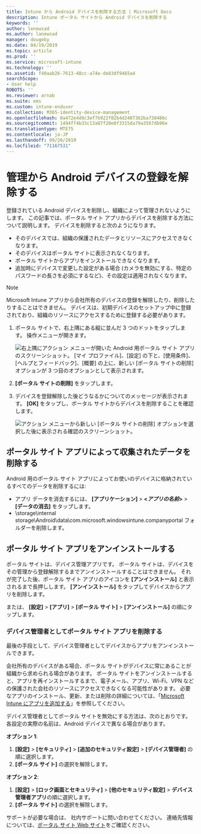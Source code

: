 ```yaml
---
title: Intune から Android デバイスを削除する方法 | Microsoft Docs
description: Intune ポータル サイトから Android デバイスを削除する
keywords: ''
author: lenewsad
ms.author: lanewsad
manager: dougeby
ms.date: 04/19/2019
ms.topic: article
ms.prod: ''
ms.service: microsoft-intune
ms.technology: ''
ms.assetid: f40aab26-7613-48cc-a74e-de83df9465a4
searchScope:
- User help
ROBOTS: ''
ms.reviewer: arnab
ms.suite: ems
ms.custom: intune-enduser
ms.collection: M365-identity-device-management
ms.openlocfilehash: 0a472e4d8c3ef7b922f02b4d2407362ba738486c
ms.sourcegitcommit: 1494ff4b33c13a87f20e0f3315da79a3567db96e
ms.translationtype: MTE75
ms.contentlocale: ja-JP
ms.lasthandoff: 09/20/2019
ms.locfileid: "71167531"
---
```

# <a name="unenroll-your-android-device-from-management"></a>管理から Android デバイスの登録を解除する  

登録されている Android デバイスを削除し、組織によって管理されないようにします。 この記事では、ポータル サイト アプリからデバイスを削除する方法について説明します。 デバイスを削除すると次のようになります。  

* そのデバイスでは、組織の保護されたデータとリソースにアクセスできなくなります。
* そのデバイスはポータル サイトに表示されなくなります。
* ポータル サイトからアプリをインストールできなくなります。
* 追加時にデバイスで変更した設定がある場合 (カメラを無効にする、特定のパスワードの長さを必須にするなど)、その設定は適用されなくなります。  

> [!NOTE]
> Microsoft Intune アプリから会社所有のデバイスの登録を解除したり、削除したりすることはできません。 デバイスは、初期デバイスのセットアップ中に登録されており、組織のリソースにアクセスするために登録する必要があります。  

1. ポータル サイトで、右上隅にある縦に並んだ 3 つのドットをタップします。 操作メニューが開きます。

   ![右上隅にアクション メニューが開いた Android 用ポータル サイト アプリのスクリーンショット。 [マイ プロファイル]、[設定] の下と、[使用条件]、[ヘルプとフィードバック]、[概要] の上に、新しい [ポータル サイトの削除] オプションが 3 つ目のオプションとして表示されます。](./media/android_remove_cp_menu_action_after_1705.png)

2. **[ポータル サイトの削除]** をタップします。  

3. デバイスを登録解除した後どうなるかについてのメッセージが表示されます。 **[OK]** をタップし、ポータル サイトからデバイスを削除することを確認します。

   ![アクション メニューから新しい [ポータル サイトの削除] オプションを選択した後に表示される確認のスクリーンショット。](./media/android_remove_cp_menu_confirmation_after_1705.png)

## <a name="remove-data-collected-by-the-company-portal-app"></a>ポータル サイト アプリによって収集されたデータを削除する  

Android 用のポータル サイト アプリによってお使いのデバイスに格納されているすべてのデータを削除するには:

- アプリ データを消去するには、 **[アプリケーション]**  >  **<*アプリの名前*>**  >  **[データの消去]** をタップします。
- \storage\internal storage\Android\data\com.microsoft.windowsintune.companyportal フォルダーを削除します。

## <a name="uninstall-the-company-portal-app"></a>ポータル サイト アプリをアンインストールする

ポータル サイトは、デバイス管理アプリです。 ポータル サイトは、デバイスをその管理から登録解除するまでアンインストールすることはできません。 それが完了した後、ポータル サイト アプリのアイコンを **[アンインストール]** と表示されるまで長押しします。 **[アンインストール]** をタップしてデバイスからアプリを削除します。  

または、 **[設定]**  >  **[アプリ]**  >  **[ポータル サイト]**  >  **[アンインストール]** の順にタップします。  

### <a name="remove-the-company-portal-app-as-a-device-administrator"></a>デバイス管理者としてポータル サイト アプリを削除する

最後の手段として、デバイス管理者としてデバイスからアプリをアンインストールできます。  

会社所有のデバイスがある場合、ポータル サイトがデバイスに常にあることが組織から求められる場合があります。 ポータル サイトをアンインストールすると、アプリを再インストールするまで、電子メール、アプリ、Wi-Fi、VPN などの保護された会社のリソースにアクセスできなくなる可能性があります。 必要なアプリのインストール、更新、または削除の詳細については、「[Microsoft Intune にアプリを追加する](https://docs.microsoft.com/intune/apps-add.md#apps-that-are-added-automatically-by-intune)」を参照してください。  

デバイス管理者としてポータル サイトを無効にする方法は、次のとおりです。 各設定の実際の名前は、Android デバイスで異なる場合があります。  

**オプション 1**:  

1. **[設定]**  >  **[セキュリティ]**  >  **[追加のセキュリティ設定]**  >  **[デバイス管理者]** の順に選択します。  
2. **[ポータル サイト]** の選択を解除します。  

**オプション 2**:

1. **[設定]**  >  **[ロック画面とセキュリティ]**  >  **[他のセキュリティ設定]**  > **デバイス管理者アプリ**の順に選択します。
2. **[ポータル サイト]** の選択を解除します。

サポートが必要な場合は、 社内サポートに問い合わせてください。 連絡先情報については、[ポータル サイト Web サイト](https://go.microsoft.com/fwlink/?linkid=2010980)をご確認ください。
